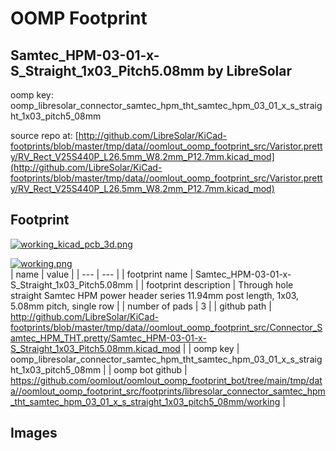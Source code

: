 # OOMP Footprint  
## Samtec_HPM-03-01-x-S_Straight_1x03_Pitch5.08mm  by LibreSolar  
  
oomp key: oomp_libresolar_connector_samtec_hpm_tht_samtec_hpm_03_01_x_s_straight_1x03_pitch5_08mm  
  
source repo at: [http://github.com/LibreSolar/KiCad-footprints/blob/master/tmp/data//oomlout_oomp_footprint_src/Varistor.pretty/RV_Rect_V25S440P_L26.5mm_W8.2mm_P12.7mm.kicad_mod](http://github.com/LibreSolar/KiCad-footprints/blob/master/tmp/data//oomlout_oomp_footprint_src/Varistor.pretty/RV_Rect_V25S440P_L26.5mm_W8.2mm_P12.7mm.kicad_mod)  
## Footprint  
  
[![working_kicad_pcb_3d.png](working_kicad_pcb_3d_600.png)](working_kicad_pcb_3d.png)  
  
[![working.png](working_600.png)](working.png)  
| name | value | 
| --- | --- | 
| footprint name | Samtec_HPM-03-01-x-S_Straight_1x03_Pitch5.08mm | 
| footprint description | Through hole straight Samtec HPM power header series 11.94mm post length, 1x03, 5.08mm pitch, single row | 
| number of pads | 3 | 
| github path | http://github.com/LibreSolar/KiCad-footprints/blob/master/tmp/data//oomlout_oomp_footprint_src/Connector_Samtec_HPM_THT.pretty/Samtec_HPM-03-01-x-S_Straight_1x03_Pitch5.08mm.kicad_mod | 
| oomp key | oomp_libresolar_connector_samtec_hpm_tht_samtec_hpm_03_01_x_s_straight_1x03_pitch5_08mm | 
| oomp bot github | https://github.com/oomlout/oomlout_oomp_footprint_bot/tree/main/tmp/data//oomlout_oomp_footprint_src/footprints/libresolar_connector_samtec_hpm_tht_samtec_hpm_03_01_x_s_straight_1x03_pitch5_08mm/working | 
## Images  
